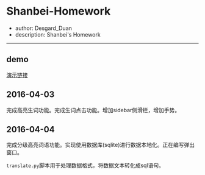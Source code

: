 # Shanbei-Homework

+ author: Desgard_Duan
+ description: Shanbei's Homework

---

## demo

[演示链接](http://pa.poco.cn/?178897540&http://my.poco.cn/album/album_show_details.php?user_id=178897540&item_id=215608649)

## 2016-04-03

完成高亮生词功能。完成生词点击功能。增加sidebar侧滑栏，增加手势。

## 2016-04-04

完成分级高亮词语功能。实现使用数据库(sqlite)进行数据本地化。正在编写弹出窗口。

`translate.py`脚本用于处理数据格式，将数据文本转化成sql语句。